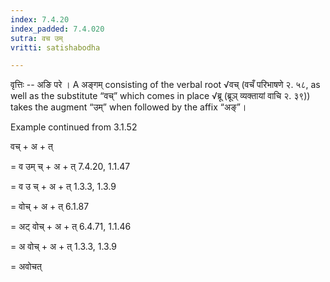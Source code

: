 ```yaml
---
index: 7.4.20
index_padded: 7.4.020
sutra: वच उम्
vritti: satishabodha

---
```

वृत्तिः -- अङि परे । A अङ्गम् consisting of the verbal root √वच् (वचँ परिभाषणे २. ५८, as well as the substitute “वच्” which comes in place √ब्रू (ब्रूञ् व्यक्तायां वाचि २. ३९)) takes the augment “उम्” when followed by the affix “अङ्”।


Example continued from 3.1.52


वच् + अ + त्

= व उम् च् + अ + त् 7.4.20, 1.1.47

= व उ च् + अ + त् 1.3.3, 1.3.9

= वोच् + अ + त् 6.1.87

= अट् वोच् + अ + त् 6.4.71, 1.1.46

= अ वोच् + अ + त् 1.3.3, 1.3.9

= अवोचत्